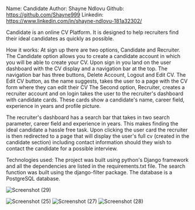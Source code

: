 Name: Candidate
Author: Shayne Ndlovu
Github: https://github.com/Shayne999
Linkedin: https://www.linkedin.com/in/shayne-ndlovu-181a32302/

Candidate is an online CV Platform. It is designed to help recruiters find their ideal candidates as quickly as possible.

How it works:
At sign up there are two options, Candidate and Recruiter. The Candidate option allows you to create a candidate account in which you will be able to create your CV. Upon sign in you land on the user dashboard with the CV display and a navigation bar at the top. The navigation bar has three buttons, Delete Account, Logout and Edit CV. The Edit CV button, as the name suggests, takes the user to a page with the CV form where they can edit their CV
The Second option, Recruiter, creates a recruiter account and on login takes the user to the recruiter's dashboard with candidate cards. These cards show a candidate's name, career field, experience in years and profile picture.

The recruiter's dashboard has a search bar that takes in two search parameter, career field and experience in years. This makes finding the ideal candidate a hassle free task. Upon clicking the user card the recruiter is then redirected to a page  that will display the user's full cv (created in the candidate section) including contact information should they wish to contact the candidate for a possible interview.

Technologies used:
The project was built using python's Django framework and all the dependencies are listed in the requirements.txt file. The search function was built using the django-filter package.
The database is a PostgreSQL database.


![Screenshot (29)](https://github.com/user-attachments/assets/8bb1abf7-bbbe-4b93-bbb6-96052ed2c01e)

![Screenshot (25)](https://github.com/user-attachments/assets/28e1c595-7061-4e75-8e2d-88680b5bdefd)
![Screenshot (27)](https://github.com/user-attachments/assets/41cd1d0a-e9d5-47d9-834d-e82961254aed)
![Screenshot (28)](https://github.com/user-attachments/assets/781ca174-ab1b-42b9-bbf7-186f36382ae8)




